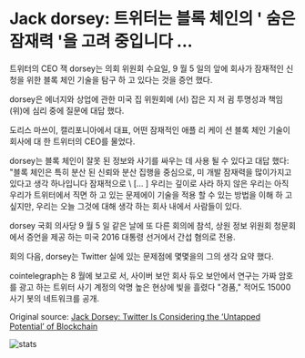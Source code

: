 # Jack dorsey: 트위터는 블록 체인의 ' 숨은 잠재력 '을 고려 중입니다 ...

트위터의 CEO 잭 dorsey는 의회 위원회 수요일, 9 월 5 일의 앞에 회사가 잠재적인 신청을 위한 블록 체인 기술을 탐구 하 고 있다는 것을 증언 했다.

dorsey은 에너지와 상업에 관한 미국 집 위원회에 (서) 잡은 지 저 귐 투명성과 책임 (위)에 심리 중에 질문에 대답 했다.

도리스 마쓰이, 캘리포니아에서 대표, 어떤 잠재적인 애플 리 케이 션 블록 체인 기술이 회사에 대 한 트위터의 CEO를 물었다.

dorsey는 블록 체인이 잘못 된 정보와 사기를 싸우는 데 사용 될 수 있다고 대답 했다: "블록 체인은 특히 분산 된 신뢰와 분산 집행을 중심으로, 미 개발 잠재력을 많이가지고 있다고 생각 하나입니다 잠재적으로 \ [... \] 우리는 깊이로 사라 하지 않은 우리는 아직 우리가 트위터에서 직면 하 고 있는 문제에이 기술을 적용 할 수 있는 방법을 이해 하 고 싶지만, 우리는 오늘 그것에 대해 생각 하는 회사 내에서 사람들이 있다.

dorsey 국회 의사당 9 월 5 일 같은 날에 또 다른 회의에 참석, 상원 정보 위원회 청문회에서 증언을 제공 하는 미국 2016 대통령 선거에서 간섭 혐의로 전용.

회의 다음, dorsey는 Twitter 실에 있는 문제점에 몇몇을의 그의 생각 요약 했다.

cointelegraph는 8 월에 보고로 서, 사이버 보안 회사 듀오 보안에서 연구는 가짜 암호를 광고 하는 트위터 사기 계정의 악명 높은 현상에 빛을 흘렸다 "경품," 적어도 15000 사기 봇의 네트워크를 공개.

Original source: [Jack Dorsey: Twitter Is Considering the ‘Untapped Potential’ of Blockchain](https://cointelegraph.com/news/jack-dorsey-twitter-is-considering-the-untapped-potential-of-blockchain)

![stats](https://c.statcounter.com/11760860/0/a89fa40b/1/ "stats")